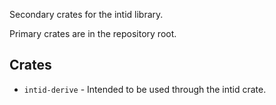 Secondary crates for the intid library.

Primary crates are in the repository root.

## Crates
- `intid-derive` - Intended to be used through the intid crate.
